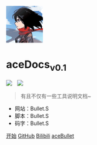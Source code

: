<!--
 * @Description: 
 * @Author: Bullet.S
 * @Date: 2019-12-05 22:18:42
 * @LastEditors: Bullet.S
 * @LastEditTime: 2019-12-06 13:38:34
 * @Email: animator.bullet@foxmail.com
 -->
![logo](_img/avatar.gif)

# aceDocs<sub>v0.1</sub>

[![](https://img.shields.io/badge/BulletsTools-v0.7-brightgreen)](https://space.bilibili.com/2031113)&emsp;[![](https://img.shields.io/badge/BulletKeyTools-v0.7-ff69b4)](https://space.bilibili.com/2031113)

> 有且不仅有一些工具说明文档~

* 网站：Bullet.S
* 脚本：Bullet.S
* 码字：Bullet.S

[开始](Home.md)
[GitHub]("https://github.com/AnimatorBullet")
[Bilibili](https://space.bilibili.com/2031113)
[aceBullet](https://acebullet.tk)